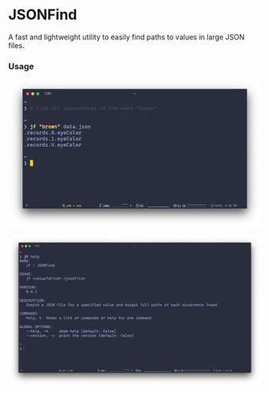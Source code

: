 # JSONFind

A fast and lightweight utility to easily find paths to values in large JSON files.

### Usage

![usage](./assets/usage.png)

![help](./assets/help.png)
